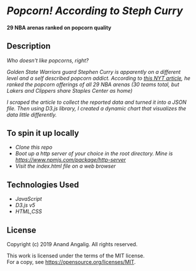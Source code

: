 # _Popcorn! According to Steph Curry_

#### 29 NBA arenas ranked on popcorn quality

## Description

_Who doesn't like popcorns, right?_

_Golden State Warriors guard Stephen Curry is apparently on a different level and a self described popcorn addict. According to [this NYT article](https://www.nytimes.com/interactive/2019/04/12/sports/basketball/stephen-curry-warriors-popcorn.html), he ranked the popcorn offerings of all 29 NBA arenas (30 teams total, but Lakers and Clippers share Staples Center as home)_

_I scraped the article to collect the reported data and turned it into a JSON file. Then using D3.js library, I created a dynamic chart that visualizes the data little differently._

## To spin it up locally

- _Clone this repo_
- _Boot up a http server of your choice in the root directory. Mine is https://www.npmjs.com/package/http-server_
- _Visit the index.html file on a web browser_

## Technologies Used

- _JavaScript_
- _D3.js v5_
- _HTML,CSS_

## License

Copyright (c) 2019 Anand Angalig. All rights reserved.

This work is licensed under the terms of the MIT license.  
For a copy, see <https://opensource.org/licenses/MIT>.
